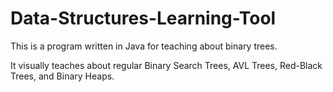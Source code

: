 Data-Structures-Learning-Tool		
=============================		
		
This is a program written in Java for teaching about binary trees.		
		
It visually teaches about regular Binary Search Trees, AVL Trees, Red-Black Trees, and Binary Heaps.
